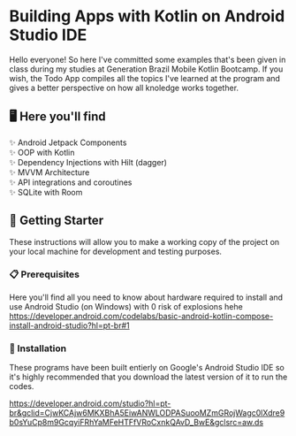 # Building Apps with Kotlin on Android Studio IDE

Hello everyone! So here I've committed some examples that's been given in class during my studies at Generation Brazil Mobile Kotlin Bootcamp.
If you wish, the Todo App compiles all the topics I've learned at the program and gives a better perspective on how all knoledge works together. 

## 🖥️ Here you'll find

✨ Android Jetpack Components<br>
✨ OOP with Kotlin<br>
✨ Dependency Injections with Hilt (dagger)<br>
✨ MVVM Architecture<br>
✨ API integrations and coroutines<br>
✨ SQLite with Room<br>

## 🚀 Getting Starter

These instructions will allow you to make a working copy of the project on your local machine for development and testing purposes.


### 📋 Prerequisites

Here you'll find all you need to know about hardware required to install and use Android Studio (on Windows) with 0 risk of explosions hehe
https://developer.android.com/codelabs/basic-android-kotlin-compose-install-android-studio?hl=pt-br#1

### 🔧 Installation

These programs have been built entierly on Google's Android Studio IDE so it's highly recommended that you download the latest version of it to run the codes.

https://developer.android.com/studio?hl=pt-br&gclid=CjwKCAjw6MKXBhA5EiwANWLODPASuooMZmGRojWagc0lXdre9b0sYuCp8m9GcqyiFRhYaMFeHTFfVRoCxnkQAvD_BwE&gclsrc=aw.ds

